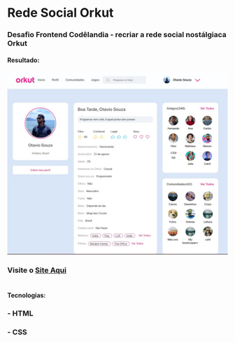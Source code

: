 # Rede Social Orkut
### Desafio Frontend Codêlandia - recriar a rede social nostálgiaca Orkut

#### Resultado:
![Resultado do desafio](./img/orkut-site.jpg)

### Visite o [Site Aqui](https://otaviosouza21.github.io/orkut/home.html)
#
#### Tecnologias:
### - HTML
### - CSS




